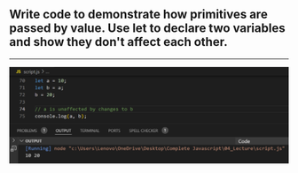 ## Write code to demonstrate how primitives are passed by value. Use let to declare two variables and show they don't affect each other.

--- 

![Screenshot](i7.png)
